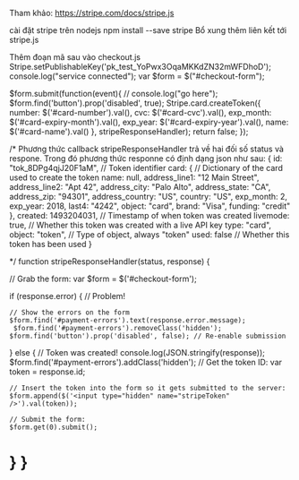 Tham khảo:
https://stripe.com/docs/stripe.js

cài đặt stripe trên nodejs
    npm install --save stripe
Bổ xung thêm liên kết tới stripe.js
<script type="text/javascript" src="https://js.stripe.com/v2/" defer></script>
<script type="text/javascript" src="/assets/js/checkout.js" defer ></script>

Thêm đoạn mã sau vào checkout.js
Stripe.setPublishableKey('pk_test_YoPwx3OqaMKKdZN32mWFDhoD');
console.log("service connected");
var $form = $("#checkout-form");

$form.submit(function(event){
    // console.log("go here");
    $form.find('button').prop('disabled', true);
    Stripe.card.createToken({
      number: $('#card-number').val(),
      cvc: $('#card-cvc').val(),
      exp_month: $('#card-expiry-month').val(),
      exp_year: $('#card-expiry-year').val(),
      name: $('#card-name').val()
    }, stripeResponseHandler);
    return false;
});

/*
Phương thức callback stripeResponseHandler trả về hai đối số status và respone.
Trong đó phương thức responne có định dạng json như sau:
{
  id: "tok_8DPg4qjJ20F1aM", // Token identifier
  card: { // Dictionary of the card used to create the token
    name: null,
    address_line1: "12 Main Street",
    address_line2: "Apt 42",
    address_city: "Palo Alto",
    address_state: "CA",
    address_zip: "94301",
    address_country: "US",
    country: "US",
    exp_month: 2,
    exp_year: 2018,
    last4: "4242",
    object: "card",
    brand: "Visa",
    funding: "credit"
  },
  created: 1493204031, // Timestamp of when token was created
  livemode: true, // Whether this token was created with a live API key
  type: "card",
  object: "token", // Type of object, always "token"
  used: false // Whether this token has been used
}

*/
function stripeResponseHandler(status, response) {

  // Grab the form:
  var $form = $('#checkout-form');

  if (response.error) { // Problem!
    
    // Show the errors on the form
    $form.find('#payment-errors').text(response.error.message);
     $form.find('#payment-errors').removeClass('hidden');
    $form.find('button').prop('disabled', false); // Re-enable submission

  } else { // Token was created!
    console.log(JSON.stringify(response));
     $form.find('#payment-errors').addClass('hidden');
    // Get the token ID:
    var token = response.id;

    // Insert the token into the form so it gets submitted to the server:
    $form.append($('<input type="hidden" name="stripeToken" />').val(token));

    // Submit the form:
    $form.get(0).submit();

  }
}
====================================================================================================